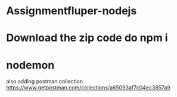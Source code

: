 # Assignmentfluper-nodejs
# Download the zip code do npm i
# nodemon
also adding postman collection
https://www.getpostman.com/collections/a65093af7c04ec3857a9


